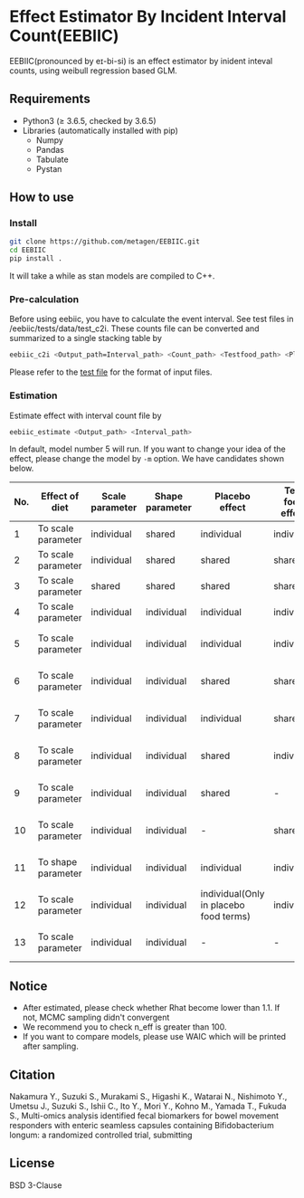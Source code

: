 # Effect Estimator By Incident Interval Count(EEBIIC)

EEBIIC(pronounced by eɪ-bi-si) is an effect estimator by inident inteval counts, using weibull regression based GLM.

## Requirements

* Python3 (≥ 3.6.5, checked by 3.6.5)
* Libraries (automatically installed with pip)
    * Numpy
    * Pandas
    * Tabulate
    * Pystan

## How to use

### Install

```bash
git clone https://github.com/metagen/EEBIIC.git
cd EEBIIC
pip install .
```

It will take a while as stan models are compiled to C++.

### Pre-calculation

Before using eebiic, you have to calculate the event interval. See test files in /eebiic/tests/data/test_c2i.
These counts file can be converted and summarized to a single stacking table by

```bash
eebiic_c2i <Output_path=Interval_path> <Count_path> <Testfood_path> <Placebo_path>
```

Please refer to the [test file](https://github.com/metagen/EEBIIC/tree/master/eebiic/tests/data/test_c2i) for the format of input files.

### Estimation

Estimate effect with interval count file by

```bash
eebiic_estimate <Output_path> <Interval_path>
```

In default, model number 5 will run. If you want to change your idea of the effect, please change the model by `-m` option.
We have candidates shown below.

| No. | Effect of diet     | Scale parameter | Shape parameter | Placebo effect                         | Test food effect | Prior distribution       |
|-----|--------------------|-----------------|-----------------|----------------------------------------|------------------|--------------------------|
| 1   | To scale parameter | individual      | shared          | individual                             | individual       | -                        |
| 2   | To scale parameter | individual      | shared          | shared                                 | shared           | -                        |
| 3   | To scale parameter | shared          | shared          | shared                                 | shared           | -                        |
| 4   | To scale parameter | individual      | individual      | individual                             | individual       | -                        |
| 5   | To scale parameter | individual      | individual      | individual                             | individual       | half-normal distribution |
| 6   | To scale parameter | individual      | individual      | shared                                 | shared           | half-normal distribution |
| 7   | To scale parameter | individual      | individual      | individual                             | shared           | half-normal distribution |
| 8   | To scale parameter | individual      | individual      | shared                                 | individual       | half-normal distribution |
| 9   | To scale parameter | individual      | individual      | shared                                 | -                | half-normal distribution |
| 10  | To scale parameter | individual      | individual      | -                                      | shared           | half-normal distribution |
| 11  | To shape parameter | individual      | individual      | individual                             | individual       | half-normal distribution |
| 12  | To scale parameter | individual      | individual      | individual(Only in placebo food terms) | individual       | half-normal distribution |
| 13  | To scale parameter | individual      | individual      | -                                      | -                | half-normal distribution |


## Notice

* After estimated, please check whether Rhat become lower than 1.1. If not, MCMC sampling didn't convergent
* We recommend you to check n_eff is greater than 100.
* If you want to compare models, please use WAIC which will be printed after sampling.

## Citation

Nakamura Y., Suzuki S., Murakami S., Higashi K., Watarai N., Nishimoto Y., Umetsu J., Suzuki S., Ishii C., Ito Y., Mori Y., Kohno M., Yamada T., Fukuda S., Multi-omics analysis identified fecal biomarkers for bowel movement responders with enteric seamless capsules containing Bifidobacterium longum: a randomized controlled trial, submitting

## License

BSD 3-Clause
